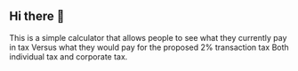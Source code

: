 ## Hi there 👋

This is a simple calculator that allows people to see what they currently pay in tax
Versus what they would pay for the proposed 2% transaction tax
Both individual tax and corporate tax.
